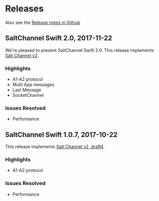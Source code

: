 Releases
========

Also see the [Release notes in Github](https://github.com/assaabloy-ppi/salt-channel-swift/releases)


SaltChannel Swift 2.0, 2017-11-22
---------------------------------

We're pleased to present SaltChannel Swift 2.0. This release implements
[Salt Channel v2](https://github.com/assaabloy-ppi/salt-channel).

### Highlights
  * A1-A2 protocol
  * Multi App messages
  * Last Message
  * SocketChannel

### Issues Resolved
  * Performance


SaltChannel Swift 1.0.7, 2017-10-22
-----------------------------------

This release implements [Salt Channel v2, draft4](https://github.com/assaabloy-ppi/salt-channel/blob/master/files/spec/spec-salt-channel-v2-draft4.md).

### Highlights
  * A1-A2 protocol

### Issues Resolved
  * Performance
